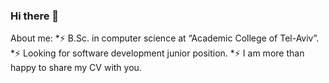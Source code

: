 ### Hi there 👋


About me:
*⚡ B.Sc. in computer science at “Academic College of Tel-Aviv”. 
*⚡ Looking for software development junior position.
*⚡ I am more than happy to share my CV with you.




<!--
**Nelynehemia/Nelynehemia** is a ✨ _special_ ✨ repository because its `README.md` (this file) appears on your GitHub profile.

Here are some ideas to get you started:

- 🔭 I’m currently working on ...
- 🌱 I’m currently learning ...
- 👯 I’m looking to collaborate on ...
- 🤔 I’m looking for help with ...
- 💬 Ask me about ...
- 📫 How to reach me: ...
- 😄 Pronouns: ...
- ⚡ Fun fact: ...
-->
